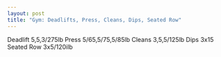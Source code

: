 ```yaml
---
layout: post
title: "Gym: Deadlifts, Press, Cleans, Dips, Seated Row"
---
```


Deadlift 5,5,3/275lb
Press 5/65,5/75,5/85lb
Cleans 3,5,5/125lb
Dips 3x15
Seated Row 3x5/120ilb
